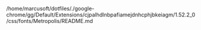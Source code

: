 /home/marcusoft/dotfiles/./google-chrome/gg/Default/Extensions/cjpalhdlnbpafiamejdnhcphjbkeiagm/1.52.2_0/css/fonts/Metropolis/README.md